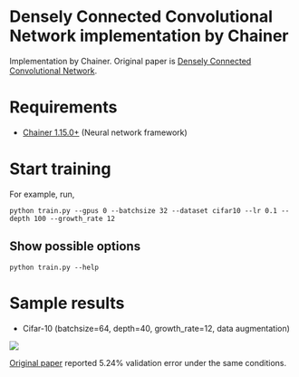 Densely Connected Convolutional Network implementation by Chainer
========

Implementation by Chainer. Original paper is [Densely Connected Convolutional Network](https://arxiv.org/abs/1608.06993).

# Requirements

- [Chainer 1.15.0+](https://github.com/pfnet/chainer) (Neural network framework)

# Start training
For example, run,

```
python train.py --gpus 0 --batchsize 32 --dataset cifar10 --lr 0.1 --depth 100 --growth_rate 12
```

## Show possible options
```
python train.py --help
```


# Sample results

- Cifar-10 (batchsize=64, depth=40, growth_rate=12, data augmentation)

![](https://raw.githubusercontent.com/yasunorikudo/chainer-DenseNet/images/cifar10.png)

[Original paper](https://arxiv.org/abs/1608.06993) reported 5.24% validation error under the same conditions.

